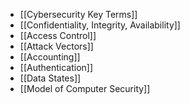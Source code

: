- [[Cybersecurity Key Terms]]
- [[Confidentiality, Integrity, Availability]]
- [[Access Control]]
- [[Attack Vectors]]
- [[Accounting]]
- [[Authentication]]
- [[Data States]]
- [[Model of Computer Security]]